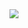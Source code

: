 <img src="https://capsule-render.vercel.app/api?type=venom&color=3A4A51&height=150&section=header&text=1025" />
